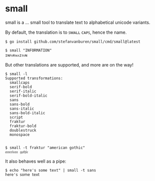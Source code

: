 # small

small is a ... small tool to translate text to alphabetical unicode variants.

By default, the translation is to ꜱᴍᴀʟʟ ᴄᴀᴘꜱ, hence the name.

```commandline
$ go install github.com/stefanvanburen/small/cmd/small@latest

$ small "INFORMATION"
ɪɴꜰᴏʀᴍᴀɪᴛᴏɴ
```

But other translations are supported, and more are on the way!

```commandline
$ small -l
Supported transformations:
  smallcaps
  serif-bold
  serif-italic
  serif-bold-italic
  sans
  sans-bold
  sans-italic
  sans-bold-italic
  script
  fraktur
  fraktur-bold
  doublestruck
  monospace


$ small -t fraktur "american gothic"
𝔞𝔪𝔢𝔯𝔦𝔠𝔞𝔫 𝔤𝔬𝔱𝔥𝔦𝔠
```


It also behaves well as a pipe:

```commandline
$ echo "here's some text" | small -t sans
𝗁𝖾𝗋𝖾'𝗌 𝗌𝗈𝗆𝖾 𝗍𝖾𝗑𝗍
```
